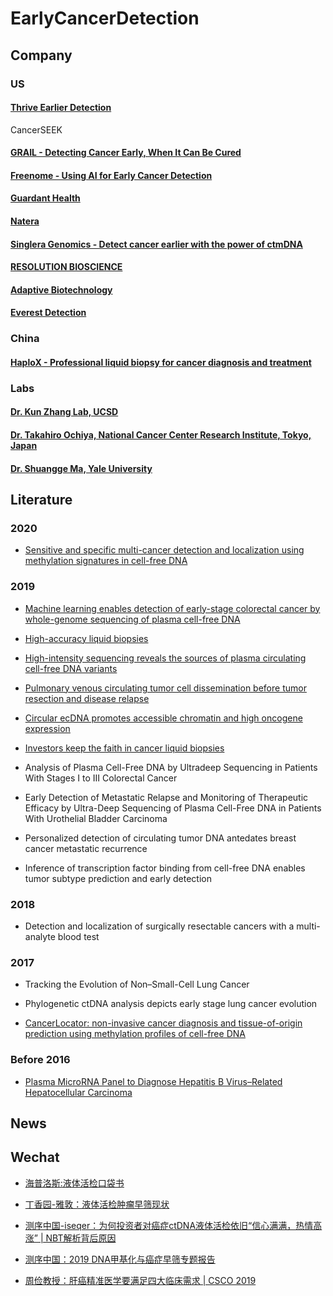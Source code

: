 # EarlyCancerDetection

## Company

### US

#### [Thrive Earlier Detection](https://thrivedetect.com/)
CancerSEEK

#### [GRAIL - Detecting Cancer Early, When It Can Be Cured](https://grail.com/)

#### [Freenome - Using AI for Early Cancer Detection](https://www.freenome.com/)

#### [Guardant Health](https://guardanthealth.com/)

#### [Natera](https://www.natera.com/)

#### [Singlera Genomics - Detect cancer earlier with the power of ctmDNA](https://singleraoncology.com/)

#### [RESOLUTION BIOSCIENCE](http://www.resolutionbio.com/)

#### [Adaptive Biotechnology](https://www.adaptivebiotech.com/)

#### [Everest Detection](https://everestdetection.com/)


### China

#### [HaploX - Professional liquid biopsy for cancer diagnosis and treatment](https://www.haplox.com/)

### Labs

#### [Dr. Kun Zhang Lab, UCSD](http://genome-tech.ucsd.edu/ZhangLab/)

#### [Dr. Takahiro Ochiya, National Cancer Center Research Institute, Tokyo, Japan](https://www.researchgate.net/profile/Takahiro_Ochiya/research)

#### [Dr. Shuangge Ma, Yale University](https://publichealth.yale.edu/profile/shuangge_ma/)

## Literature

### 2020

* [Sensitive and specific multi-cancer detection and localization using methylation signatures in cell-free DNA](https://www.annalsofoncology.org/article/S0923-7534(20)36058-0/fulltext)

### 2019
* [Machine learning enables detection of early-stage colorectal cancer by whole-genome sequencing of plasma cell-free DNA](https://bmccancer.biomedcentral.com/articles/10.1186/s12885-019-6003-8)

* [High-accuracy liquid biopsies](https://www.nature.com/articles/s41591-019-0690-1)  

* [High-intensity sequencing reveals the sources of plasma circulating cell-free DNA variants](https://www.nature.com/articles/s41591-019-0652-7)  

* [Pulmonary venous circulating tumor cell dissemination before tumor resection and disease relapse](https://www.nature.com/articles/s41591-019-0593-1)  

* [Circular ecDNA promotes accessible chromatin and high oncogene expression](https://www.nature.com/articles/s41586-019-1763-5)  

* [Investors keep the faith in cancer liquid biopsies](https://www.nature.com/articles/d41587-019-00022-7)  

* Analysis of Plasma Cell-Free DNA by Ultradeep Sequencing in Patients With Stages I to III Colorectal Cancer  

* Early Detection of Metastatic Relapse and Monitoring of Therapeutic Efficacy by Ultra-Deep Sequencing of Plasma Cell-Free DNA in Patients With Urothelial Bladder Carcinoma  

* Personalized detection of circulating tumor DNA antedates breast cancer metastatic recurrence  

* Inference of transcription factor binding from cell-free DNA enables tumor subtype prediction and early detection  

### 2018

* Detection and localization of surgically resectable cancers with a multi-analyte blood test

### 2017

* Tracking the Evolution of Non–Small-Cell Lung Cancer  

* Phylogenetic ctDNA analysis depicts early stage lung cancer evolution  

* [CancerLocator: non-invasive cancer diagnosis and tissue-of-origin prediction using methylation profiles of cell-free DNA](https://genomebiology.biomedcentral.com/articles/10.1186/s13059-017-1191-5)  

### Before 2016

* [Plasma MicroRNA Panel to Diagnose Hepatitis B Virus–Related Hepatocellular Carcinoma](https://ascopubs.org/doi/10.1200/JCO.2011.38.2697)


## News


## Wechat
* [海普洛斯:液体活检口袋书](https://bookdown.org/youcai/Liquid_biopsy_PocketBook/what-is-liquid-biopsy.html)
* [丁香园-雅敦：液体活检肿瘤早筛现状](https://mp.weixin.qq.com/s/KtARYODUocv9tLFKGb7D2w)  

* [测序中国-iseqer：为何投资者对癌症ctDNA液体活检依旧“信心满满，热情高涨” | NBT解析背后原因](https://mp.weixin.qq.com/s/XbXB8cpw1uMQMId7uIirfA)  
* [测序中国：2019 DNA甲基化与癌症早筛专题报告](https://admin.tj.seqchina.cn/download/9) 

* [周俭教授：肝癌精准医学要满足四大临床需求 | CSCO 2019](https://xueqiu.com/1912517390/133186773)  
